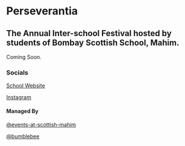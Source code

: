 # Perseverantia
## The Annual Inter-school Festival hosted by students of Bombay Scottish School, Mahim.
Coming Soon.

### Socials
[School Website](https://bombayscottishmahim.in/)

[Instagram](https://www.instagram.com/bss.perseverantia)

#### Managed By

[\@events-at-scottish-mahim](https://github.com/events-at-scottish-mahim)

[\@bumblebee](https://github.com/Bumblebee-3)
